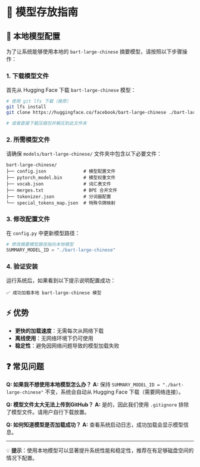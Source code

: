 # 📁 模型存放指南

## 🤖 本地模型配置

为了让系统能够使用本地的 `bart-large-chinese` 摘要模型，请按照以下步骤操作：

### 1. 下载模型文件

首先从 Hugging Face 下载 `bart-large-chinese` 模型：

```bash
# 使用 git lfs 下载（推荐）
git lfs install
git clone https://huggingface.co/facebook/bart-large-chinese ./bart-large-chinese

# 或者直接下载压缩包并解压到此文件夹
```

### 2. 所需模型文件

请确保 `models/bart-large-chinese/` 文件夹中包含以下必要文件：

```
bart-large-chinese/
├── config.json              # 模型配置文件
├── pytorch_model.bin        # 模型权重文件
├── vocab.json               # 词汇表文件
├── merges.txt               # BPE 合并文件
├── tokenizer.json           # 分词器配置
└── special_tokens_map.json  # 特殊令牌映射
```

### 3. 修改配置文件

在 `config.py` 中更新模型路径：

```python
# 修改摘要模型路径指向本地模型
SUMMARY_MODEL_ID = "./bart-large-chinese"
```

### 4. 验证安装

运行系统后，如果看到以下提示说明配置成功：
```
✅ 成功加载本地 bart-large-chinese 模型
```

## ⚡ 优势

- **更快的加载速度**：无需每次从网络下载
- **离线使用**：无网络环境下仍可使用
- **稳定性**：避免因网络问题导致的模型加载失败

## ❓ 常见问题

**Q: 如果我不想使用本地模型怎么办？**
**A:** 保持 `SUMMARY_MODEL_ID = "./bart-large-chinese"` 不变，系统会自动从 Hugging Face 下载（需要网络连接）。

**Q: 模型文件太大无法上传到GitHub？**
**A:** 是的，因此我们使用 `.gitignore` 排除了模型文件。请用户自行下载放置。

**Q: 如何知道模型是否加载成功？**
**A:** 查看系统启动日志，成功加载会显示模型信息。

---

💡 **提示**：使用本地模型可以显著提升系统性能和稳定性，推荐在有足够磁盘空间的情况下配置。
